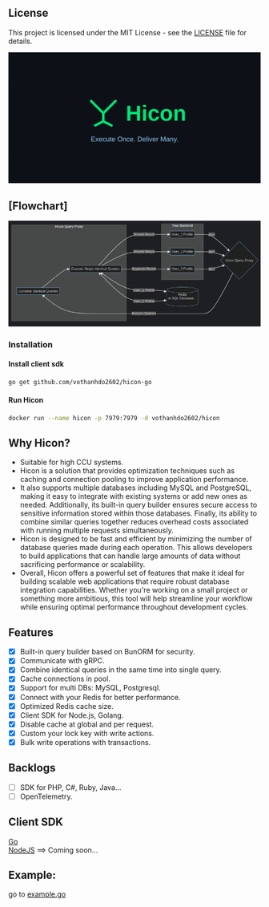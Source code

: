 ## License

This project is licensed under the MIT License - see the [LICENSE](LICENSE) file for details.

![img.png](logo.png)

## [Flowchart]

![img.png](flowchart.png)

### Installation

#### Install client sdk

```bash
go get github.com/vothanhdo2602/hicon-go
```

#### Run Hicon

```bash
docker run --name hicon -p 7979:7979 -d vothanhdo2602/hicon
```

## Why Hicon?

- Suitable for high CCU systems.
- Hicon is a solution that provides optimization techniques such as caching and connection pooling to improve
  application performance.
- It also supports multiple databases including MySQL and PostgreSQL, making it easy to integrate with existing systems
  or add new ones as needed. Additionally, its built-in query builder ensures secure access to sensitive information
  stored within those databases. Finally, its ability to combine similar queries together reduces overhead costs
  associated with running multiple requests simultaneously.
- Hicon is designed to be fast and efficient by minimizing the number of database queries made during each operation.
  This allows developers to build applications that can handle large amounts of data without sacrificing performance or
  scalability.
- Overall, Hicon offers a powerful set of features that make it ideal for building scalable web applications that
  require robust database integration capabilities. Whether you're working on a small project or something more
  ambitious, this tool will help streamline your workflow while ensuring optimal performance throughout development
  cycles.

## Features

- [x] Built-in query builder based on BunORM for security.
- [x] Communicate with gRPC.
- [x] Combine identical queries in the same time into single query.
- [x] Cache connections in pool.
- [x] Support for multi DBs: MySQL, Postgresql.
- [x] Connect with your Redis for better performance.
- [x] Optimized Redis cache size.
- [x] Client SDK for Node.js, Golang.
- [x] Disable cache at global and per request.
- [x] Custom your lock key with write actions.
- [x] Bulk write operations with transactions.

## Backlogs

- [ ] SDK for PHP, C#, Ruby, Java...
- [ ] OpenTelemetry.

## Client SDK

[Go](https://github.com/vothanhdo2602/hicon-go)\
[NodeJS](https://github.com/vothanhdo2602) ==> Coming soon...

## Example:

go to [example.go](example/example.go)
